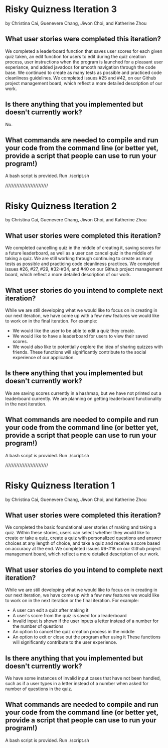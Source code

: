 # Risky Quizness Iteration 3
by Christina Cai, Guenevere Chang, Jiwon Choi, and Katherine Zhou

## What user stories were completed this iteration?
We completed a leaderboard function that saves user scores for each given quiz taken, an edit function for users to edit during the quiz creation process, user instructions when the program is launched for a pleasant user experiance, and added javadocs for smooth navigation through the code base. We continued to create as many tests as possible and practiced code cleanliness guidelines. 
We completed issues #25 and #42, on our Github project management board, which reflect a more detailed description of our work.

## Is there anything that you implemented but doesn't currently work?
No.

## What commands are needed to compile and run your code from the command line (or better yet, provide a script that people can use to run your program!)
A bash script is provided. Run ./script.sh

///////////////////////////

# Risky Quizness Iteration 2
by Christina Cai, Guenevere Chang, Jiwon Choi, and Katherine Zhou

## What user stories were completed this iteration?
We completed cancelling quiz in the middle of creating it, saving scores for a future leaderboard, as well as a user can cancel quiz in the middle of taking a quiz. We are still working through continuing to create as many tests as possible and practicing code cleanliness practices. 
We completed issues #26, #27, #29, #32-#34, and #40 on our Github project management board, which reflect a more detailed description of our work.

## What user stories do you intend to complete next iteration?
While we are still developing what we would like to focus on in creating in our next iteration, we have come up with a few new features we would like to
work on in the final iteration.
For example:
- We would like the user to be able to edit a quiz they create.
- We would like to have a leaderboard for users to view their saved scores.
- We would also like to potentially explore the idea of sharing quizzes with friends. 
These functions will significantly contribute to the social experience of our application.

## Is there anything that you implemented but doesn't currently work?
We are saving scores currently in a hashmap, but we have not printed out a leaderboard currently. We are planning on getting leaderboard functionality in the next iteration. 

## What commands are needed to compile and run your code from the command line (or better yet, provide a script that people can use to run your program!)
A bash script is provided. Run ./script.sh

///////////////////////////

# Risky Quizness Iteration 1
by Christina Cai, Guenevere Chang, Jiwon Choi, and Katherine Zhou

## What user stories were completed this iteration?
We completed the basic foundational user stories of making and taking a quiz.
Within these stories, users can select whether they would like to create or take a quiz,
create a quiz with personalized questions and answer choices at any length of choice, and take a quiz and receive a score based on accuracy at the end.
We completed issues #6-#18 on our Github project management board, which reflect a more detailed description of our work.

## What user stories do you intend to complete next iteration?
While we are still developing what we would like to focus on in creating in our next iteration, we have come up with a few new features we would like to
work on in the next iteration or the final iteration.
For example:
- A user can edit a quiz after making it
- A user's score from the quiz is saved for a leaderboard
- Invalid input is shown if the user inputs a letter instead of a number for the number of questions
- An option to cancel the quiz creation process in the middle
- An option to exit or close out the program after using it
These functions will significantly contribute to the user experience.

## Is there anything that you implemented but doesn't currently work?
We have some instances of invalid input cases that have not been handled, such as if a user types in a letter instead of a number when asked for
number of questions in the quiz.

## What commands are needed to compile and run your code from the command line (or better yet, provide a script that people can use to run your program!)
A bash script is provided. Run ./script.sh
